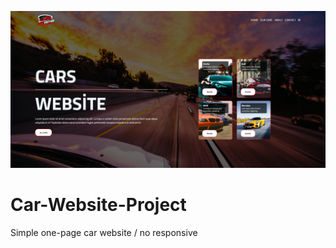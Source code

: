 ![Website Image](https://github.com/WuSeLeWu/Car-Website-Project/blob/main/Car-Website/images/resim_2023-03-20_192305129.png)

# Car-Website-Project
Simple one-page car website / no responsive
